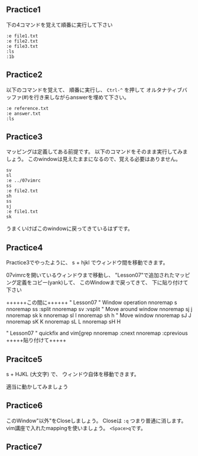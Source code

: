 
## Practice1

下の4コマンドを覚えて順番に実行して下さい

```
:e file1.txt
:e file2.txt
:e file3.txt
:ls
:1b
```

## Practice2

以下のコマンドを覚えて、 順番に実行し、 `Ctrl-^` を押して
オルタナティブバッファ(#)を行き来しながらanswerを埋めて下さい。

```
:e reference.txt
:e answer.txt
:ls
```

## Practice3

マッピングは定義してある前提です。
以下のコマンドをそのまま実行してみましょう。
このwindowは見えたままになるので、覚える必要はありません。

```
sv
sl
:e ../07vimrc
ss
:e file2.txt
sh
ss
sj
:e file1.txt
sk
```

うまくいけばこのwindowに戻ってきているはずです。

## Practice4
Practice3でやったように、 s + hjkl でウィンドウ間を移動できます。

07vimrcを開いているウィンドウまで移動し、
"Lesson07"で追加されたマッピング定義をコピー(yank)して、
このWindowまで戻ってきて、 下に貼り付けて下さい

++++++この間に++++++
" Lesson07
" Window operation
nnoremap s <Nop>
nnoremap ss :<C-u>split<CR>
nnoremap sv :<C-u>vsplit<CR>
" Move around window
nnoremap sj <C-w>j
nnoremap sk <C-w>k
nnoremap sl <C-w>l
nnoremap sh <C-w>h
" Move window
nnoremap sJ <C-w>J
nnoremap sK <C-w>K
nnoremap sL <C-w>L
nnoremap sH <C-w>H

" Lesson07
" quickfix and vim[grep
nnoremap <C-n> :cnext<CR>
nnoremap <C-p> :cprevious<CR>
+++++貼り付けて+++++



## Pracitce5
s + HJKL (大文字) で、 ウィンドウ自体を移動できます。

適当に動かしてみましょう


## Practice6
このWindow"以外"をCloseしましょう。
Closeは `:q` つまり普通に消します。
vim講座で入れたmappingを使いましょう。
`<Space>q`です。

## Practice7

